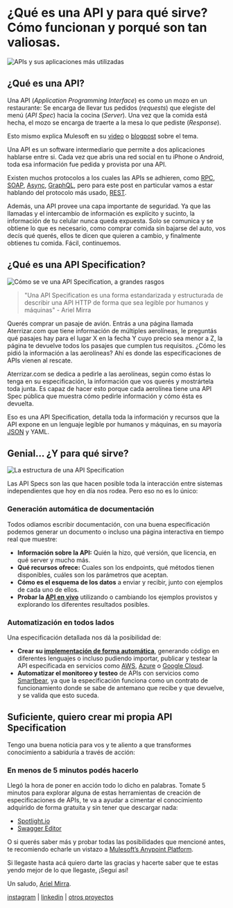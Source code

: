 # ¿Qué es una API y para qué sirve? Cómo funcionan y porqué son tan valiosas.

![APIs y sus aplicaciones más utilizadas](https://miro.medium.com/max/750/1*TNt5E-8yPDs1-8fMqzWXbw.png)

## ¿Qué es una API?

Una API (_Application Programming Interface_) es como un mozo en un restaurante: Se encarga de llevar tus pedidos (_requests_) que elegiste del menú (_API Spec_) hacia la cocina (_Server_). Una vez que la comida está hecha, el mozo se encarga de traerte a la mesa lo que pediste (_Response_).

Esto mismo explica Mulesoft en su [video](https://youtu.be/s7wmiS2mSXY) o [blogpost](https://www.mulesoft.com/resources/api/what-is-an-api) sobre el tema.

Una API es un software intermediario que permite a dos aplicaciones hablarse entre si. Cada vez que abrís una red social en tu iPhone o Android, toda esa información fue pedida y provista por una API.

Existen muchos protocolos a los cuales las APIs se adhieren, como [RPC](https://www.ionos.es/digitalguide/servidores/know-how/que-es-rpc/), [SOAP](https://www.tutorialspoint.com/soap/what_is_soap.htm), [Async](https://www.asyncapi.com/docs/getting-started/), [GraphQL](https://graphql.org/), pero para este post en particular vamos a estar hablando del protocolo más usado, [REST](https://www.mulesoft.com/resources/api/what-is-rest-api-design).

Además, una API provee una capa importante de seguridad. Ya que las llamadas y el intercambio de información es explícito y sucinto, la información de tu celular nunca queda expuesta. Solo se comunica y se obtiene lo que es necesario, como comprar comida sin bajarse del auto, vos decís qué querés, ellos te dicen que quieren a cambio, y finalmente obtienes tu comida. Fácil, continuemos.

## ¿Qué es una API Specification?

![Cómo se ve una API Specification, a grandes rasgos](https://miro.medium.com/max/750/1*g_2fugyFMt9D_f0Alp-o9w.png)

> "Una API Specification es una forma estandarizada y estructurada de describir una API HTTP de forma que sea legible por humanos y máquinas" - Ariel Mirra

Querés comprar un pasaje de avión. Entrás a una página llamada Aterrizar.com que tiene información de múltiples aerolíneas, le preguntás qué pasajes hay para el lugar X en la fecha Y cuyo precio sea menor a Z, la página te devuelve todos los pasajes que cumplen tus requisitos. ¿Cómo les pidió la información a las aerolíneas? Ahí es donde las especificaciones de APIs vienen al rescate.

Aterrizar.com se dedica a pedirle a las aerolíneas, según como éstas lo tenga en su especificación, la información que vos querés y mostrártela toda junta. Es capaz de hacer esto porque cada aerolínea tiene una API Spec pública que muestra cómo pedirle información y cómo ésta es devuelta.

Eso es una API Specification, detalla toda la información y recursos que la API expone en un lenguaje legible por humanos y máquinas, en su mayoría [JSON](https://developer.mozilla.org/es/docs/Learn/JavaScript/Objects/JSON) y YAML.

## Genial... ¿Y para qué sirve?

![La estructura de una API Specification](https://miro.medium.com/max/1050/1*xuDNZkmBEirOVTcyB9pu7g.png)

Las API Specs son las que hacen posible toda la interacción entre sistemas independientes que hoy en día nos rodea. Pero eso no es lo único:

### Generación automática de documentación

Todos odiamos escribir documentación, con una buena especificación podemos generar un documento o incluso una página interactiva en tiempo real que muestre:

- **Información sobre la API:** Quién la hizo, qué versión, que licencia, en qué server y mucho más.
- **Qué recursos ofrece:** Cuales son los endpoints, qué métodos tienen disponibles, cuáles son los parámetros que aceptan.
- **Cómo es el esquema de los datos** a enviar y recibir, junto con ejemplos de cada uno de ellos.
- **Probar la [API en vivo](https://swagger.io/tools/swagger-ui/)** utilizando o cambiando los ejemplos provistos y explorando los diferentes resultados posibles.

### Automatización en todos lados

Una especificación detallada nos dá la posibilidad de:

- **Crear su [implementación de forma automática](https://docs.mulesoft.com/mule-runtime/4.3/build-application-from-api)**, generando código en diferentes lenguajes o incluso pudiendo importar, publicar y testear la API especificada en servicios como [AWS](http://docs.aws.amazon.com/apigateway/latest/developerguide/api-gateway-create-api-from-example.html), [Azure](https://docs.microsoft.com/en-us/azure/app-service/app-service-web-tutorial-rest-api) o [Google Cloud](https://cloud.google.com/endpoints/docs/openapi/about-cloud-endpoints).
- **Automatizar el monitoreo y testeo** de APIs con servicios como [Smartbear](https://support.smartbear.com/alertsite/docs/monitors/api/soapui/create.html), ya que la especificación funciona como un contrato de funcionamiento donde se sabe de antemano que recibe y que devuelve, y se valida que esto suceda.

## Suficiente, quiero crear mi propia API Specification

Tengo una buena noticia para vos y te aliento a que transformes conocimiento a sabiduría a través de acción:

### En menos de 5 minutos podés hacerlo

Llegó la hora de poner en acción todo lo dicho en palabras. Tomate 5 minutos para explorar alguna de estas herramientas de creación de especificaciones de APIs, te va a ayudar a cimentar el conocimiento adquirido de forma gratuita y sin tener que descargar nada:

- [Spotlight.io](https://stoplight.io/studio/)
- [Swagger Editor](http://editor.swagger.io/)

O si querés saber más y probar todas las posibilidades que mencioné antes, te recomiendo echarle un vistazo a [Mulesoft’s Anypoint Platform](https://www.mulesoft.com/platform/enterprise-integration).

Si llegaste hasta acá quiero darte las gracias y hacerte saber que te estas yendo mejor de lo que llegaste, ¡Seguí así!

Un saludo, [Ariel Mirra](https://linktr.ee/arielmirra).

[instagram](https://www.instagram.com/arielmirra) | [linkedin](https://linkedin.com/in/ariel-mirra) | [otros proyectos](https://linktr.ee/arielmirra)
